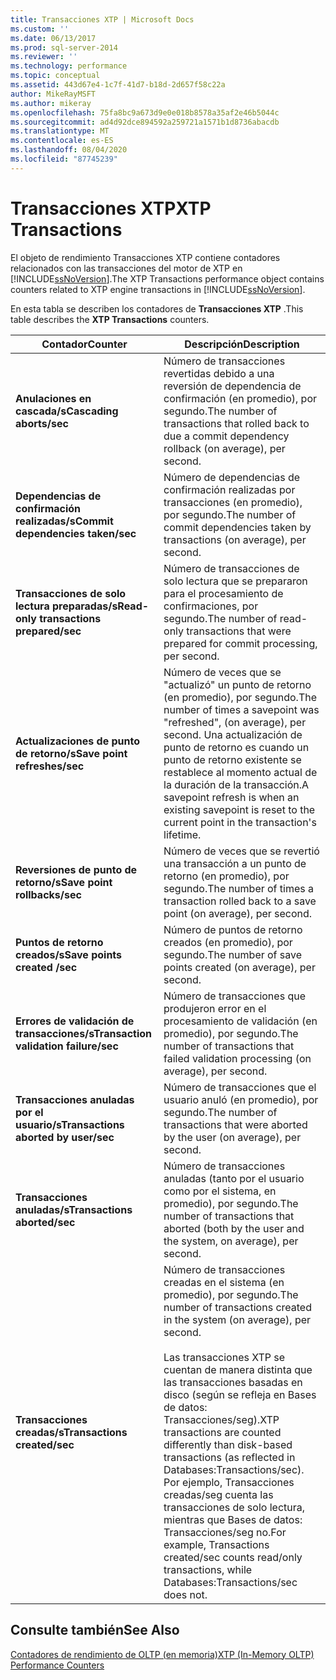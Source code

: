 ```yaml
---
title: Transacciones XTP | Microsoft Docs
ms.custom: ''
ms.date: 06/13/2017
ms.prod: sql-server-2014
ms.reviewer: ''
ms.technology: performance
ms.topic: conceptual
ms.assetid: 443d67e4-1c7f-41d7-b18d-2d657f58c22a
author: MikeRayMSFT
ms.author: mikeray
ms.openlocfilehash: 75fa8bc9a673d9e0e018b8578a35af2e46b5044c
ms.sourcegitcommit: ad4d92dce894592a259721a1571b1d8736abacdb
ms.translationtype: MT
ms.contentlocale: es-ES
ms.lasthandoff: 08/04/2020
ms.locfileid: "87745239"
---
```

# <a name="xtp-transactions"></a><span data-ttu-id="02ad6-102">Transacciones XTP</span><span class="sxs-lookup"><span data-stu-id="02ad6-102">XTP Transactions</span></span>
  <span data-ttu-id="02ad6-103">El objeto de rendimiento Transacciones XTP contiene contadores relacionados con las transacciones del motor de XTP en [!INCLUDE[ssNoVersion](../../includes/ssnoversion-md.md)].</span><span class="sxs-lookup"><span data-stu-id="02ad6-103">The XTP Transactions performance object contains counters related to XTP engine transactions in [!INCLUDE[ssNoVersion](../../includes/ssnoversion-md.md)].</span></span>  
  
 <span data-ttu-id="02ad6-104">En esta tabla se describen los contadores de **Transacciones XTP** .</span><span class="sxs-lookup"><span data-stu-id="02ad6-104">This table describes the **XTP Transactions** counters.</span></span>  
  
|<span data-ttu-id="02ad6-105">Contador</span><span class="sxs-lookup"><span data-stu-id="02ad6-105">Counter</span></span>|<span data-ttu-id="02ad6-106">Descripción</span><span class="sxs-lookup"><span data-stu-id="02ad6-106">Description</span></span>|  
|-------------|-----------------|  
|<span data-ttu-id="02ad6-107">**Anulaciones en cascada/s**</span><span class="sxs-lookup"><span data-stu-id="02ad6-107">**Cascading aborts/sec**</span></span>|<span data-ttu-id="02ad6-108">Número de transacciones revertidas debido a una reversión de dependencia de confirmación (en promedio), por segundo.</span><span class="sxs-lookup"><span data-stu-id="02ad6-108">The number of transactions that rolled back to due a commit dependency rollback (on average), per second.</span></span>|  
|<span data-ttu-id="02ad6-109">**Dependencias de confirmación realizadas/s**</span><span class="sxs-lookup"><span data-stu-id="02ad6-109">**Commit dependencies taken/sec**</span></span>|<span data-ttu-id="02ad6-110">Número de dependencias de confirmación realizadas por transacciones (en promedio), por segundo.</span><span class="sxs-lookup"><span data-stu-id="02ad6-110">The number of commit dependencies taken by transactions (on average), per second.</span></span>|  
|<span data-ttu-id="02ad6-111">**Transacciones de solo lectura preparadas/s**</span><span class="sxs-lookup"><span data-stu-id="02ad6-111">**Read-only transactions prepared/sec**</span></span>|<span data-ttu-id="02ad6-112">Número de transacciones de solo lectura que se prepararon para el procesamiento de confirmaciones, por segundo.</span><span class="sxs-lookup"><span data-stu-id="02ad6-112">The number of read-only transactions that were prepared for commit processing, per second.</span></span>|  
|<span data-ttu-id="02ad6-113">**Actualizaciones de punto de retorno/s**</span><span class="sxs-lookup"><span data-stu-id="02ad6-113">**Save point refreshes/sec**</span></span>|<span data-ttu-id="02ad6-114">Número de veces que se "actualizó" un punto de retorno (en promedio), por segundo.</span><span class="sxs-lookup"><span data-stu-id="02ad6-114">The number of times a savepoint was "refreshed", (on average), per second.</span></span> <span data-ttu-id="02ad6-115">Una actualización de punto de retorno es cuando un punto de retorno existente se restablece al momento actual de la duración de la transacción.</span><span class="sxs-lookup"><span data-stu-id="02ad6-115">A savepoint refresh is when an existing savepoint is reset to the current point in the transaction's lifetime.</span></span>|  
|<span data-ttu-id="02ad6-116">**Reversiones de punto de retorno/s**</span><span class="sxs-lookup"><span data-stu-id="02ad6-116">**Save point rollbacks/sec**</span></span>|<span data-ttu-id="02ad6-117">Número de veces que se revertió una transacción a un punto de retorno (en promedio), por segundo.</span><span class="sxs-lookup"><span data-stu-id="02ad6-117">The number of times a transaction rolled back to a save point (on average), per second.</span></span>|  
|<span data-ttu-id="02ad6-118">**Puntos de retorno creados/s**</span><span class="sxs-lookup"><span data-stu-id="02ad6-118">**Save points created /sec**</span></span>|<span data-ttu-id="02ad6-119">Número de puntos de retorno creados (en promedio), por segundo.</span><span class="sxs-lookup"><span data-stu-id="02ad6-119">The number of save points created (on average), per second.</span></span>|  
|<span data-ttu-id="02ad6-120">**Errores de validación de transacciones/s**</span><span class="sxs-lookup"><span data-stu-id="02ad6-120">**Transaction validation failure/sec**</span></span>|<span data-ttu-id="02ad6-121">Número de transacciones que produjeron error en el procesamiento de validación (en promedio), por segundo.</span><span class="sxs-lookup"><span data-stu-id="02ad6-121">The number of transactions that failed validation processing (on average), per second.</span></span>|  
|<span data-ttu-id="02ad6-122">**Transacciones anuladas por el usuario/s**</span><span class="sxs-lookup"><span data-stu-id="02ad6-122">**Transactions aborted by user/sec**</span></span>|<span data-ttu-id="02ad6-123">Número de transacciones que el usuario anuló (en promedio), por segundo.</span><span class="sxs-lookup"><span data-stu-id="02ad6-123">The number of transactions that were aborted by the user (on average), per second.</span></span>|  
|<span data-ttu-id="02ad6-124">**Transacciones anuladas/s**</span><span class="sxs-lookup"><span data-stu-id="02ad6-124">**Transactions aborted/sec**</span></span>|<span data-ttu-id="02ad6-125">Número de transacciones anuladas (tanto por el usuario como por el sistema, en promedio), por segundo.</span><span class="sxs-lookup"><span data-stu-id="02ad6-125">The number of transactions that aborted (both by the user and the system, on average), per second.</span></span>|  
|<span data-ttu-id="02ad6-126">**Transacciones creadas/s**</span><span class="sxs-lookup"><span data-stu-id="02ad6-126">**Transactions created/sec**</span></span>|<span data-ttu-id="02ad6-127">Número de transacciones creadas en el sistema (en promedio), por segundo.</span><span class="sxs-lookup"><span data-stu-id="02ad6-127">The number of transactions created in the system (on average), per second.</span></span><br /><br /> <span data-ttu-id="02ad6-128">Las transacciones XTP se cuentan de manera distinta que las transacciones basadas en disco (según se refleja en Bases de datos: Transacciones/seg).</span><span class="sxs-lookup"><span data-stu-id="02ad6-128">XTP transactions are counted differently than disk-based transactions (as reflected in Databases:Transactions/sec).</span></span> <span data-ttu-id="02ad6-129">Por ejemplo, Transacciones creadas/seg cuenta las transacciones de solo lectura, mientras que Bases de datos: Transacciones/seg no.</span><span class="sxs-lookup"><span data-stu-id="02ad6-129">For example, Transactions created/sec counts read/only transactions, while Databases:Transactions/sec does not.</span></span>|  
  
## <a name="see-also"></a><span data-ttu-id="02ad6-130">Consulte también</span><span class="sxs-lookup"><span data-stu-id="02ad6-130">See Also</span></span>  
 [<span data-ttu-id="02ad6-131">Contadores de rendimiento de OLTP &#40;en memoria&#41;</span><span class="sxs-lookup"><span data-stu-id="02ad6-131">XTP &#40;In-Memory OLTP&#41; Performance Counters</span></span>](../../integration-services/performance/performance-counters.md)  
  
  
